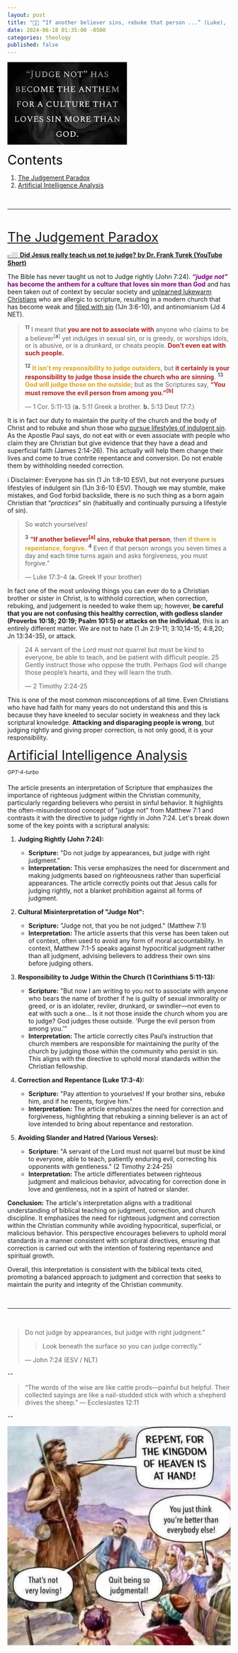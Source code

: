 ```yaml
---
layout: post
title: "🫶🏼 “If another believer sins, rebuke that person ...” (Luke),  “... it certainly is your responsibility to judge those inside the church who are sinning.” (Paul), “Look beneath the surface so you can judge correctly” (Jesus)" 
date: 2024-06-18 01:35:00 -0500
categories: theology
published: false
---
```


![Judge](/assets/images/judge.jpg)

<a name="contents" style="font-size:2.1em;color:black;">Contents</a>

1. <a href="#Judgement-Paradox">The Judgement Paradox</a>
2. <a href="#GPT-4-Turbo-Analysis">Artificial Intelligence Analysis</a>

<br>

---

<br>

<a name="Judgement-Paradox" href="#contents" style="font-size:2.1em;">The Judgement Paradox</a>

[👉🏼 **Did Jesus really teach us not to judge? by Dr. Frank Turek (YouTube Short)**](https://youtube.com/shorts/DtVwpbNWwIo?si=haS97WkpVfXbqH1w)

The Bible has never taught us not to Judge rightly (John 7:24). <span style="font-weight:bold;color:Purple;">*&ldquo;judge not&rdquo;* has become the anthem for a culture that loves sin more than God</span> and has been taken out of context by secular society and [unlearned lukewarm Christians](https://sevenshepherd.github.io/lukewarm/) who are allergic to scripture, resulting in a modern church that has become weak and [filled with sin](https://sevenshepherd.github.io/practicing-sin/) (1Jn 3:6-10), and antinomianism (Jd 4 NET). 

> <sup style="font-weight:bold;">11</sup> I meant that <span style="font-weight:bold;color:FireBrick;">you are not to associate with</span> anyone who claims to be a believer<sup style="">[**a**]</sup> yet indulges in sexual sin, or is greedy, or worships idols, or is abusive, or is a drunkard, or cheats people. <span style="font-weight:bold;color:FireBrick;">Don’t even eat with such people.</span>
>
> <sup style="font-weight:bold;">12</sup> <span style="font-weight:bold;color:GoldenRod;">It isn’t my responsibility to judge outsiders</span>, but <span style="font-weight:bold;color:FireBrick;">it certainly is your responsibility to judge those inside the church who are sinning</span>. <sup style="font-weight:bold;">13</sup> <span style="font-weight:bold;color:GoldenRod;">God will judge those on the outside</span>; but as the Scriptures say, <span style="font-weight:bold;color:FireBrick;">“You must remove the evil person from among you.”<sup style="">[**b**]</sup></span>
>
>&mdash; 1 Cor. 5:11-13 (**a.** 5:11 Greek a brother. **b.** 5:13 Deut 17:7.)

It is in fact our duty to maintain the purity of the church and the body of Christ and to rebuke and shun those who [pursue lifestyles of indulgent sin](https://sevenshepherd.github.io/practicing-sin/). As the Apostle Paul says, do not eat with or even associate with people who claim they are Christian but give evidence that they have a dead and superficial faith (James 2:14-26). This actually will help them change their lives and come to true contrite repentance and conversion. Do not enable them by withholding needed correction.

ℹ️ Disclaimer: Everyone has sin (1 Jn 1:8–10 ESV), but not everyone pursues lifestyles of indulgent sin (1Jn 3:6-10 ESV). Though we may stumble, make mistakes, and God forbid backslide, there is no such thing as a born again Christian that &ldquo;*practices*&rdquo; sin (habitually and continually pursuing a lifestyle of sin).

>So watch yourselves!
>
><sup style="font-weight:bold;">3</sup> <span style="font-weight:bold;color:FireBrick;">“If another believer<sup style="">[**a**]</sup> sins, rebuke that person</span>; then <span style="font-weight:bold;color:GoldenRod;">if there is repentance, forgive.</span> <sup style="font-weight:bold;">4</sup> Even if that person wrongs you seven times a day and each time turns again and asks forgiveness, you must forgive.”
>
>&mdash; Luke 17:3-4 (**a.** Greek If your brother)

In fact one of the most unloving things you can ever do to a Christian brother or sister in Christ, is to withhold correction, when correction, rebuking, and judgement is needed to wake them up; however, **be careful that you are not confusing this healthy correction, with godless slander (Proverbs 10:18; 20:19; Psalm 101:5) or attacks on the individual**, this is an entirely different matter. We are not to hate (1 Jn 2:9-11; 3:10,14-15; 4:8,20; Jn 13:34-35), or attack.

> 24 A servant of the Lord must not quarrel but must be kind to everyone, be able to teach, and be patient with difficult people. 25 Gently instruct those who oppose the truth. Perhaps God will change those people’s hearts, and they will learn the truth. 
>
>&mdash; 2 Timothy 2:24-25

This is one of the most common misconceptions of all time. Even Christians who have had faith for many years do not understand this and this is because they have kneeled to secular society in weakness and they lack scriptural knowledge. **Attacking and disparaging people is wrong**, but judging rightly and giving proper correction, is not only good, it is your responsibility.

<a name="GPT-4-Turbo-Analysis" href="#contents" style="font-size:2.1em;">Artificial Intelligence Analysis</a>

<sup style="font-style:italic;">GPT-4-turbo</sup>

The article presents an interpretation of Scripture that emphasizes the importance of righteous judgment within the Christian community, particularly regarding believers who persist in sinful behavior. It highlights the often-misunderstood concept of "judge not" from Matthew 7:1 and contrasts it with the directive to judge rightly in John 7:24. Let's break down some of the key points with a scriptural analysis:

1. **Judging Rightly (John 7:24):**
   - **Scripture:** "Do not judge by appearances, but judge with right judgment."
   - **Interpretation:** This verse emphasizes the need for discernment and making judgments based on righteousness rather than superficial appearances. The article correctly points out that Jesus calls for judging rightly, not a blanket prohibition against all forms of judgment.

2. **Cultural Misinterpretation of "Judge Not":**
   - **Scripture:** "Judge not, that you be not judged." (Matthew 7:1)
   - **Interpretation:** The article asserts that this verse has been taken out of context, often used to avoid any form of moral accountability. In context, Matthew 7:1-5 speaks against hypocritical judgment rather than all judgment, advising believers to address their own sins before judging others.

3. **Responsibility to Judge Within the Church (1 Corinthians 5:11-13):**
   - **Scripture:** "But now I am writing to you not to associate with anyone who bears the name of brother if he is guilty of sexual immorality or greed, or is an idolater, reviler, drunkard, or swindler—not even to eat with such a one... Is it not those inside the church whom you are to judge? God judges those outside. 'Purge the evil person from among you.'"
   - **Interpretation:** The article correctly cites Paul’s instruction that church members are responsible for maintaining the purity of the church by judging those within the community who persist in sin. This aligns with the directive to uphold moral standards within the Christian fellowship.

4. **Correction and Repentance (Luke 17:3-4):**
   - **Scripture:** "Pay attention to yourselves! If your brother sins, rebuke him, and if he repents, forgive him."
   - **Interpretation:** The article emphasizes the need for correction and forgiveness, highlighting that rebuking a sinning believer is an act of love intended to bring about repentance and restoration.

5. **Avoiding Slander and Hatred (Various Verses):**
   - **Scripture:** "A servant of the Lord must not quarrel but must be kind to everyone, able to teach, patiently enduring evil, correcting his opponents with gentleness." (2 Timothy 2:24-25)
   - **Interpretation:** The article differentiates between righteous judgment and malicious behavior, advocating for correction done in love and gentleness, not in a spirit of hatred or slander.

**Conclusion:**
The article's interpretation aligns with a traditional understanding of biblical teaching on judgment, correction, and church discipline. It emphasizes the need for righteous judgment and correction within the Christian community while avoiding hypocritical, superficial, or malicious behavior. This perspective encourages believers to uphold moral standards in a manner consistent with scriptural directives, ensuring that correction is carried out with the intention of fostering repentance and spiritual growth.

Overall, this interpretation is consistent with the biblical texts cited, promoting a balanced approach to judgment and correction that seeks to maintain the purity and integrity of the Christian community.


<br>

---

<br>

> Do not judge by appearances, but judge with right judgment.”
>> Look beneath the surface so you can judge correctly.”
>
> &mdash; John 7:24 (ESV / NLT)

--

> “The words of the wise are like cattle prods—painful but helpful. Their collected sayings are like a nail-studded stick with which a shepherd drives the sheep.” ― Ecclesiastes 12:11

--

![Repent](/assets/images/repent-meme.jpg)

<script>
    var refTagger = {
        settings: {
            bibleVersion: 'NLT'
        }
    }; 

    (function(d, t) {
        var n=d.querySelector('[nonce]');
        refTagger.settings.nonce = n && (n.nonce||n.getAttribute('nonce'));
        var g = d.createElement(t), s = d.getElementsByTagName(t)[0];
        g.src = 'https://api.reftagger.com/v2/RefTagger.js';
        g.nonce = refTagger.settings.nonce;
        s.parentNode.insertBefore(g, s);
    }(document, 'script'));
</script>
